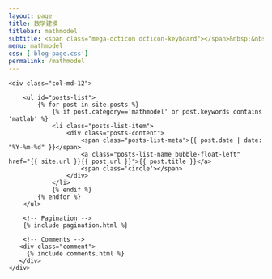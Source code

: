 ```yaml
---
layout: page
title: 数学建模
titlebar: mathmodel
subtitle: <span class="mega-octicon octicon-keyboard"></span>&nbsp;&nbsp;一起建模吧。>&nbsp;&nbsp;>&nbsp;&nbsp;<a href ="https://t.zsxq.com/iYZ3zrR" target="_blank" ><font color="#EB9439">点我直达</font></a>
menu: mathmodel
css: ['blog-page.css']
permalink: /mathmodel
---
```


<div class="row">

    <div class="col-md-12">

        <ul id="posts-list">
            {% for post in site.posts %}
                {% if post.category=='mathmodel' or post.keywords contains 'matlab' %}
                <li class="posts-list-item">
                    <div class="posts-content">
                        <span class="posts-list-meta">{{ post.date | date: "%Y-%m-%d" }}</span>
                        <a class="posts-list-name bubble-float-left" href="{{ site.url }}{{ post.url }}">{{ post.title }}</a>
                        <span class='circle'></span>
                    </div>
                </li>
                {% endif %}
            {% endfor %}
        </ul> 

        <!-- Pagination -->
        {% include pagination.html %}

        <!-- Comments -->
       <div class="comment">
         {% include comments.html %}
       </div>
    </div>

</div>
<script>
    $(document).ready(function(){

        // Enable bootstrap tooltip
        $("body").tooltip({ selector: '[data-toggle=tooltip]' });

    });
</script>


